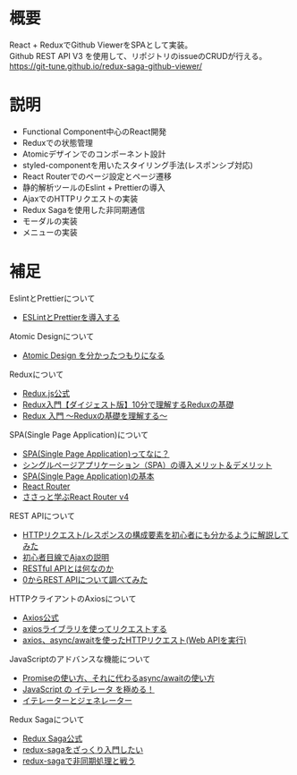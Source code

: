 # 概要
React + ReduxでGithub ViewerをSPAとして実装。  
Github REST API V3 を使用して、リポジトリのissueのCRUDが行える。  
https://git-tune.github.io/redux-saga-github-viewer/

# 説明
* Functional Component中心のReact開発
* Reduxでの状態管理  
* Atomicデザインでのコンポーネント設計  
* styled-componentを用いたスタイリング手法(レスポンシブ対応)  
* React Routerでのページ設定とページ遷移  
* 静的解析ツールのEslint + Prettierの導入  
* AjaxでのHTTPリクエストの実装  
* Redux Sagaを使用した非同期通信  
* モーダルの実装  
* メニューの実装  

# 補足
EslintとPrettierについて  
* [ESLintとPrettierを導入する](https://qiita.com/kobayashi-m42/items/ea2588686a477d083926)  

Atomic Designについて  
* [Atomic Design を分かったつもりになる](https://design.dena.com/design/atomic-design-%E3%82%92%E5%88%86%E3%81%8B%E3%81%A3%E3%81%9F%E3%81%A4%E3%82%82%E3%82%8A%E3%81%AB%E3%81%AA%E3%82%8B/)  

Reduxについて  
* [Redux.js公式](https://redux.js.org/introduction/getting-started)  
* [Redux入門【ダイジェスト版】10分で理解するReduxの基礎](https://qiita.com/kitagawamac/items/49a1f03445b19cf407b7)  
* [Redux 入門 〜Reduxの基礎を理解する〜](https://qiita.com/soarflat/items/bd319695d156654bbe86)  

SPA(Single Page Application)について  
* [SPA(Single Page Application)ってなに？](https://digitalidentity.co.jp/blog/creative/about-single-page-application.html)  
* [シングルページアプリケーション（SPA）の導入メリット＆デメリット](https://www.oro.com/ja/technology/001/)  
* [SPA(Single Page Application)の基本](https://qiita.com/takanorip/items/82f0c70ebc81e9246c7a)  
* [React Router](https://reactrouter.com/web/guides/quick-start)  
* [ささっと学ぶReact Router v4](https://the2g.com/2789)  

REST APIについて  
* [HTTPリクエスト/レスポンスの構成要素を初心者にも分かるように解説してみた](https://qiita.com/koheiyamaguchi0203/items/5777c4653a01ae4c7b06)  
* [初心者目線でAjaxの説明](https://qiita.com/hisamura333/items/e3ea6ae549eb09b7efb9)  
* [RESTful APIとは何なのか](https://qiita.com/NagaokaKenichi/items/0647c30ef596cedf4bf2)  
* [0からREST APIについて調べてみた](https://qiita.com/masato44gm/items/dffb8281536ad321fb08)  

HTTPクライアントのAxiosについて
* [Axios公式](https://github.com/axios/axios)  
* [axiosライブラリを使ってリクエストする](https://qiita.com/reflet/items/d5658d5d69e8e1ccd489)  
* [axios、async/awaitを使ったHTTPリクエスト(Web APIを実行)](https://qiita.com/shisama/items/61cdcc09dc69fd8d3127)  

JavaScriptのアドバンスな機能について  
* [Promiseの使い方、それに代わるasync/awaitの使い方](https://qiita.com/suin/items/97041d3e0691c12f4974)  
* [JavaScript の イテレータ を極める！](https://qiita.com/kura07/items/cf168a7ea20e8c2554c6)  
* [イテレーターとジェネレーター](https://developer.mozilla.org/ja/docs/Web/JavaScript/Guide/Iterators_and_Generators)  

Redux Sagaについて  
* [Redux Saga公式](https://redux-saga.js.org/) 
* [redux-sagaをざっくり入門したい](https://hogehuga.com/post-1932/)  
* [redux-sagaで非同期処理と戦う](https://qiita.com/kuy/items/716affc808ebb3e1e8ac)  
